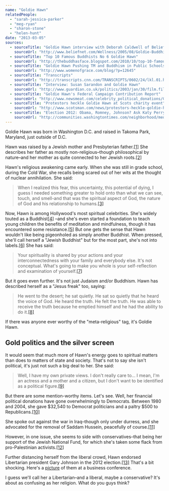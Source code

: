 ```yaml
---
name: "Goldie Hawn"
relatedPeople:
  - "sarah-jessica-parker"
  - "meg-ryan"
  - "sharon-stone"
  - "helen-hunt"
date: "2013-03-05"
sources:
  - sourceTitle: "Goldie Hawn interview with Deborah Caldwell of Beliefnet"
    sourceUrl: "http://www.beliefnet.com/Wellness/2005/08/Goldie-Buddhist-Jew-Jesus-Freak.aspx"
  - sourceTitle: "Top 10 Famous Buddhists No 6 Goldie Hawn"
    sourceUrl: "http://thebuddhasface.blogspot.com/2010/10/top-10-famous-buddhists-no-6-goldie.html"
  - sourceTitle: "Goldie Hawn Pushing TM and Buddhism in Public Schools"
    sourceUrl: "http://www.womenofgrace.com/blog/?p=12645"
  - sourceTitle: "Transcripts"
    sourceUrl: "http://transcripts.cnn.com/TRANSCRIPTS/0602/24/lkl.01.html"
  - sourceTitle: "Interview: Susan Sarandon and Goldie Hawn"
    sourceUrl: "http://www.guardian.co.uk/politics/2003/jan/30/film.filminterviews"
  - sourceTitle: "Goldie Hawn's Federal Campaign Contribution Report"
    sourceUrl: "http://www.newsmeat.com/celebrity_political_donations/Goldie_Hawn.php"
  - sourceTitle: "Protestors heckle Goldie Hawn at Scots charity event"
    sourceUrl: "http://www.scotsman.com/news/protestors-heckle-goldie-hawn-at-scots-charity-event-1-1158657"
  - sourceTitle: "Election 2012: Obama, Romney, Johnson? Ask Katy Perry, Meat Loaf, Willie Nelson"
    sourceUrl: "http://communities.washingtontimes.com/neighborhood/media-migraine/2012/nov/4/election-2012-romney-obama-johnson-katy-perry-vote/"
---
```


Goldie Hawn was born in Washington D.C. and raised in Takoma Park, Maryland, just outside of D.C.

Hawn was raised by a Jewish mother and Presbyterian father.<a class="source-citation" href="#http://www.beliefnet.com/Wellness/2005/08/Goldie-Buddhist-Jew-Jesus-Freak.aspx" title="Goldie Hawn interview with Deborah Caldwell of Beliefnet">[1]</a> She describes her father as mostly non-religious–though philosophical by nature–and her mother as quite connected to her Jewish roots.<a class="source-citation" href="#http://www.beliefnet.com/Wellness/2005/08/Goldie-Buddhist-Jew-Jesus-Freak.aspx" title="Goldie Hawn interview with Deborah Caldwell of Beliefnet">[2]</a>

Hawn's religious awakening came early. When she was still in grade school, during the Cold War, she recalls being scared out of her wits at the thought of nuclear annihilation. She said:

>When I realized this fear, this uncertainty, this potential of dying, I guess I needed something greater to hold onto than what we can see, touch, and smell-and that was the spiritual aspect of God, the nature of God and his relationship to humans.<a class="source-citation" href="#http://www.beliefnet.com/Wellness/2005/08/Goldie-Buddhist-Jew-Jesus-Freak.aspx" title="Goldie Hawn interview with Deborah Caldwell of Beliefnet">[3]</a>

Now, Hawn is among Hollywood's most spiritual celebrities. She's widely touted as a Buddhist<a class="source-citation" href="#http://thebuddhasface.blogspot.com/2010/10/top-10-famous-buddhists-no-6-goldie.html" title="Top 10 Famous Buddhists No 6 Goldie Hawn">[4]</a> –and she's even started a foundation to teach young children the benefits of meditation and mindfulness, though it has encountered some resistance.<a class="source-citation" href="#http://www.womenofgrace.com/blog/?p=12645" title="Goldie Hawn Pushing TM and Buddhism in Public Schools">[5]</a> But one gets the sense that Hawn wouldn't like being pigeonholed as simply another Buddhist. When pressed, she'll call herself a "Jewish Buddhist" but for the most part, she's not into labels.<a class="source-citation" href="#http://transcripts.cnn.com/TRANSCRIPTS/0602/24/lkl.01.html" title="Transcripts">[6]</a> She has said:

>Your spirituality is shared by your actions and your interconnectedness with your family and everybody else. It's not conceptual. What's going to make you whole is your self-reflection and examination of yourself.<a class="source-citation" href="#http://www.beliefnet.com/Wellness/2005/08/Goldie-Buddhist-Jew-Jesus-Freak.aspx" title="Goldie Hawn interview with Deborah Caldwell of Beliefnet">[7]</a>

But it goes even further. It's not just Judaism and/or Buddhism. Hawn has described herself as a "Jesus freak" too, saying:

>He went to the desert; he sat quietly. He sat so quietly that he heard the voice of God. He heard the truth. He felt the truth. He was able to receive the truth because he emptied himself and he had the ability to do it.<a class="source-citation" href="#http://www.beliefnet.com/Wellness/2005/08/Goldie-Buddhist-Jew-Jesus-Freak.aspx" title="Goldie Hawn interview with Deborah Caldwell of Beliefnet">[8]</a>

If there was anyone ever worthy of the "meta-religious" tag, it's Goldie Hawn.


## Gold politics and the silver screen

It would seem that much more of Hawn's energy goes to spiritual matters than does to matters of state and society. That's not to say she isn't political, it's just not such a big deal to her. She said:

>Well, I have my own private views. I don't really care to… I mean, I'm an actress and a mother and a citizen, but I don't want to be identified as a political figure.<a class="source-citation" href="#http://www.guardian.co.uk/politics/2003/jan/30/film.filminterviews" title="Interview: Susan Sarandon and Goldie Hawn">[9]</a>

But there are some mention-worthy items. Let's see. Well, her financial political donations have gone overwhelmingly to Democrats. Between 1980 and 2004, she gave $32,540 to Democrat politicians and a paltry $500 to Republicans.<a class="source-citation" href="#http://www.newsmeat.com/celebrity_political_donations/Goldie_Hawn.php" title="Goldie Hawn&apos;s Federal Campaign Contribution Report">[10]</a>

She spoke out against the war in Iraq–though only under durress, and she advocated for the removal of Saddam Hussein, peacefully of course.<a class="source-citation" href="#http://www.guardian.co.uk/politics/2003/jan/30/film.filminterviews" title="Interview: Susan Sarandon and Goldie Hawn">[11]</a>

However, in one issue, she seems to side with conservatives–that being her support of the Jewish National Fund, for which she's taken some flack from pro-Palestinian activists.<a class="source-citation" href="#http://www.scotsman.com/news/protestors-heckle-goldie-hawn-at-scots-charity-event-1-1158657" title="Protestors heckle Goldie Hawn at Scots charity event">[12]</a>

Further distancing herself from the liberal crowd, Hawn endorsed Libertarian president Gary Johnson in the 2012 election.<a class="source-citation" href="#http://communities.washingtontimes.com/neighborhood/media-migraine/2012/nov/4/election-2012-romney-obama-johnson-katy-perry-vote/" title="Election 2012: Obama, Romney, Johnson? Ask Katy Perry, Meat Loaf, Willie Nelson">[13]</a> That's a bit shocking. Here's a [picture](http://www.flickr.com/photos/govgaryjohnson/5080784893/) of them at a business conference.

I guess we'll call her a Libertarian–and a liberal, maybe a conservative? It's about as confusing as her religion. What do you guys think?